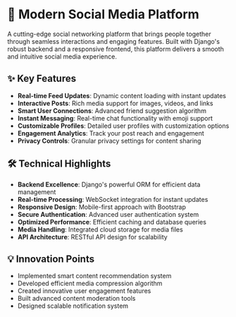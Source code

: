 # 🌟 Modern Social Media Platform

A cutting-edge social networking platform that brings people together through seamless interactions and engaging features. Built with Django's robust backend and a responsive frontend, this platform delivers a smooth and intuitive social media experience.

## ✨ Key Features

- **Real-time Feed Updates**: Dynamic content loading with instant updates
- **Interactive Posts**: Rich media support for images, videos, and links
- **Smart User Connections**: Advanced friend suggestion algorithm
- **Instant Messaging**: Real-time chat functionality with emoji support
- **Customizable Profiles**: Detailed user profiles with customization options
- **Engagement Analytics**: Track your post reach and engagement
- **Privacy Controls**: Granular privacy settings for content sharing

## 🛠️ Technical Highlights

- **Backend Excellence**: Django's powerful ORM for efficient data management
- **Real-time Processing**: WebSocket integration for instant updates
- **Responsive Design**: Mobile-first approach with Bootstrap
- **Secure Authentication**: Advanced user authentication system
- **Optimized Performance**: Efficient caching and database queries
- **Media Handling**: Integrated cloud storage for media files
- **API Architecture**: RESTful API design for scalability

## 💡 Innovation Points

- Implemented smart content recommendation system
- Developed efficient media compression algorithm
- Created innovative user engagement features
- Built advanced content moderation tools
- Designed scalable notification system
